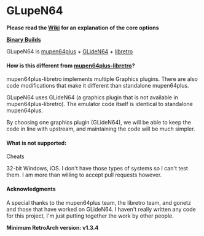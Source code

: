 # GLupeN64

**Please read the [Wiki](https://github.com/loganmc10/GLupeN64/wiki) for an explanation of the core options**

**[Binary Builds](http://loganbuildbot.s3-website-us-east-1.amazonaws.com/)**

GLupeN64 is [mupen64plus](https://github.com/mupen64plus/mupen64plus-core) + [GLideN64](https://github.com/gonetz/GLideN64) + [libretro](http://www.libretro.com/)

#### How is this different from [mupen64plus-libretro](https://github.com/libretro/mupen64plus-libretro)?

mupen64plus-libretro implements multiple Graphics plugins. There are also code modifications that make it different than standalone mupen64plus.

GLupeN64 uses GLideN64 (a graphics plugin that is not available in mupen64plus-libretro). The emulator code itself is identical to standalone mupen64plus.

By choosing one graphics plugin (GLideN64), we will be able to keep the code in line with upstream, and maintaining the code will be much simpler.

#### What is not supported:

Cheats

32-bit Windows, iOS. I don't have those types of systems so I can't test them. I am more than willing to accept pull requests however.

#### Acknowledgments

A special thanks to the mupen64plus team, the libretro team, and gonetz and those that have worked on GLideN64. I haven't really written any code for this project, I'm just putting together the work by other people.

**Minimum RetroArch version: v1.3.4**
